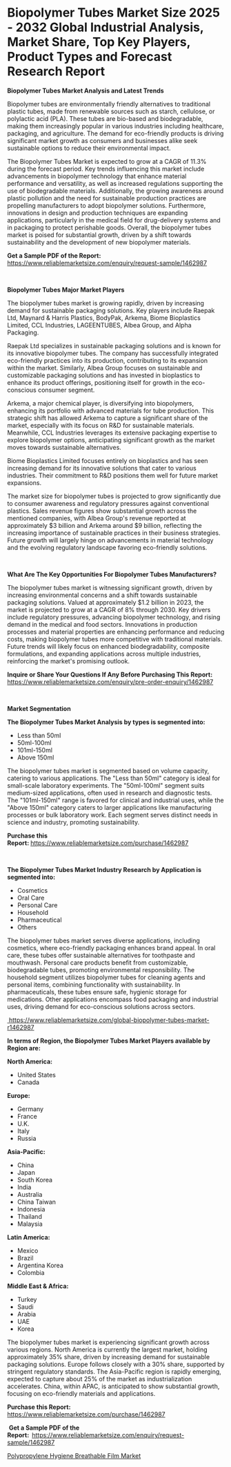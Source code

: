 <p><h1>Biopolymer Tubes Market Size 2025 - 2032 Global Industrial Analysis, Market Share, Top Key Players, Product Types and Forecast Research Report</h1></p><p><strong>Biopolymer Tubes Market Analysis and Latest Trends</strong></p>
<p><p>Biopolymer tubes are environmentally friendly alternatives to traditional plastic tubes, made from renewable sources such as starch, cellulose, or polylactic acid (PLA). These tubes are bio-based and biodegradable, making them increasingly popular in various industries including healthcare, packaging, and agriculture. The demand for eco-friendly products is driving significant market growth as consumers and businesses alike seek sustainable options to reduce their environmental impact.</p><p>The Biopolymer Tubes Market is expected to grow at a CAGR of 11.3% during the forecast period. Key trends influencing this market include advancements in biopolymer technology that enhance material performance and versatility, as well as increased regulations supporting the use of biodegradable materials. Additionally, the growing awareness around plastic pollution and the need for sustainable production practices are propelling manufacturers to adopt biopolymer solutions. Furthermore, innovations in design and production techniques are expanding applications, particularly in the medical field for drug-delivery systems and in packaging to protect perishable goods. Overall, the biopolymer tubes market is poised for substantial growth, driven by a shift towards sustainability and the development of new biopolymer materials.</p></p>
<p><strong>Get a Sample PDF of the Report:&nbsp;</strong> <a href="https://www.reliablemarketsize.com/enquiry/request-sample/1462987?utm_campaign=3112&utm_medium=2&utm_source=Github&utm_content=ia&utm_term=03042025&utm_id=biopolymer-tubes">https://www.reliablemarketsize.com/enquiry/request-sample/1462987</a></p>
<p>&nbsp;</p>
<p><strong>Biopolymer Tubes Major Market Players</strong></p>
<p><p>The biopolymer tubes market is growing rapidly, driven by increasing demand for sustainable packaging solutions. Key players include Raepak Ltd, Maynard & Harris Plastics, BodyPak, Arkema, Biome Bioplastics Limited, CCL Industries, LAGEENTUBES, Albea Group, and Alpha Packaging.</p><p>Raepak Ltd specializes in sustainable packaging solutions and is known for its innovative biopolymer tubes. The company has successfully integrated eco-friendly practices into its production, contributing to its expansion within the market. Similarly, Albea Group focuses on sustainable and customizable packaging solutions and has invested in bioplastics to enhance its product offerings, positioning itself for growth in the eco-conscious consumer segment.</p><p>Arkema, a major chemical player, is diversifying into biopolymers, enhancing its portfolio with advanced materials for tube production. This strategic shift has allowed Arkema to capture a significant share of the market, especially with its focus on R&D for sustainable materials. Meanwhile, CCL Industries leverages its extensive packaging expertise to explore biopolymer options, anticipating significant growth as the market moves towards sustainable alternatives.</p><p>Biome Bioplastics Limited focuses entirely on bioplastics and has seen increasing demand for its innovative solutions that cater to various industries. Their commitment to R&D positions them well for future market expansions.</p><p>The market size for biopolymer tubes is projected to grow significantly due to consumer awareness and regulatory pressures against conventional plastics. Sales revenue figures show substantial growth across the mentioned companies, with Albea Group's revenue reported at approximately $3 billion and Arkema around $9 billion, reflecting the increasing importance of sustainable practices in their business strategies. Future growth will largely hinge on advancements in material technology and the evolving regulatory landscape favoring eco-friendly solutions.</p></p>
<p>&nbsp;</p>
<p><strong>What Are The Key Opportunities For Biopolymer Tubes Manufacturers?</strong></p>
<p><p>The biopolymer tubes market is witnessing significant growth, driven by increasing environmental concerns and a shift towards sustainable packaging solutions. Valued at approximately $1.2 billion in 2023, the market is projected to grow at a CAGR of 8% through 2030. Key drivers include regulatory pressures, advancing biopolymer technology, and rising demand in the medical and food sectors. Innovations in production processes and material properties are enhancing performance and reducing costs, making biopolymer tubes more competitive with traditional materials. Future trends will likely focus on enhanced biodegradability, composite formulations, and expanding applications across multiple industries, reinforcing the market's promising outlook.</p></p>
<p><strong>Inquire or Share Your Questions If Any Before Purchasing This Report:</strong> <a href="https://www.reliablemarketsize.com/enquiry/pre-order-enquiry/1462987?utm_campaign=3112&utm_medium=2&utm_source=Github&utm_content=ia&utm_term=03042025&utm_id=biopolymer-tubes">https://www.reliablemarketsize.com/enquiry/pre-order-enquiry/1462987</a></p>
<p>&nbsp;</p>
<p><strong>Market Segmentation</strong></p>
<p><strong>The Biopolymer Tubes Market Analysis by types is segmented into:</strong></p>
<p><ul><li>Less than 50ml</li><li>50ml-100ml</li><li>101ml-150ml</li><li>Above 150ml</li></ul></p>
<p><p>The biopolymer tubes market is segmented based on volume capacity, catering to various applications. The "Less than 50ml" category is ideal for small-scale laboratory experiments. The "50ml-100ml" segment suits medium-sized applications, often used in research and diagnostic tests. The "101ml-150ml" range is favored for clinical and industrial uses, while the "Above 150ml" category caters to larger applications like manufacturing processes or bulk laboratory work. Each segment serves distinct needs in science and industry, promoting sustainability.</p></p>
<p><strong>Purchase this Report:&nbsp;</strong><a href="https://www.reliablemarketsize.com/purchase/1462987?utm_campaign=3112&utm_medium=2&utm_source=Github&utm_content=ia&utm_term=03042025&utm_id=biopolymer-tubes">https://www.reliablemarketsize.com/purchase/1462987</a></p>
<p>&nbsp;</p>
<p><strong>The Biopolymer Tubes Market Industry Research by Application is segmented into:</strong></p>
<p><ul><li>Cosmetics</li><li>Oral Care</li><li>Personal Care</li><li>Household</li><li>Pharmaceutical</li><li>Others</li></ul></p>
<p><p>The biopolymer tubes market serves diverse applications, including cosmetics, where eco-friendly packaging enhances brand appeal. In oral care, these tubes offer sustainable alternatives for toothpaste and mouthwash. Personal care products benefit from customizable, biodegradable tubes, promoting environmental responsibility. The household segment utilizes biopolymer tubes for cleaning agents and personal items, combining functionality with sustainability. In pharmaceuticals, these tubes ensure safe, hygienic storage for medications. Other applications encompass food packaging and industrial uses, driving demand for eco-conscious solutions across sectors.</p></p>
<p><a href="https://www.reliablemarketsize.com/global-biopolymer-tubes-market-r1462987?utm_campaign=3112&utm_medium=2&utm_source=Github&utm_content=ia&utm_term=03042025&utm_id=biopolymer-tubes">&nbsp;https://www.reliablemarketsize.com/global-biopolymer-tubes-market-r1462987</a></p>
<p><strong>In terms of Region, the Biopolymer Tubes Market Players available by Region are:</strong></p>
<p>
    <p> <strong> North America: </strong>
        <ul>
            <li>United States</li>
            <li>Canada</li>
        </ul>
        </p> 
    <p> <strong> Europe: </strong>
        <ul>
            <li>Germany</li>
            <li>France</li>
            <li>U.K.</li>
            <li>Italy</li>
            <li>Russia</li>
        </ul>
        </p> 
    <p> <strong> Asia-Pacific: </strong>
        <ul>
            <li>China</li>
            <li>Japan</li>
            <li>South Korea</li>
            <li>India</li>
            <li>Australia</li>
            <li>China Taiwan</li>
            <li>Indonesia</li>
            <li>Thailand</li>
            <li>Malaysia</li>
        </ul>
        </p> 
    <p> <strong> Latin America: </strong>
        <ul>
            <li>Mexico</li>
            <li>Brazil</li>
            <li>Argentina Korea</li>
            <li>Colombia</li>
        </ul>
        </p> 
    <p> <strong> Middle East & Africa: </strong>
        <ul>
            <li>Turkey</li>
            <li>Saudi</li>
            <li>Arabia</li>
            <li>UAE</li>
            <li>Korea</li>
        </ul>
    </p>
    </p>
<p><p>The biopolymer tubes market is experiencing significant growth across various regions. North America is currently the largest market, holding approximately 35% share, driven by increasing demand for sustainable packaging solutions. Europe follows closely with a 30% share, supported by stringent regulatory standards. The Asia-Pacific region is rapidly emerging, expected to capture about 25% of the market as industrialization accelerates. China, within APAC, is anticipated to show substantial growth, focusing on eco-friendly materials and applications.</p></p>
<p><strong>Purchase this Report: </strong><a href="https://www.reliablemarketsize.com/purchase/1462987?utm_campaign=3112&utm_medium=2&utm_source=Github&utm_content=ia&utm_term=03042025&utm_id=biopolymer-tubes">https://www.reliablemarketsize.com/purchase/1462987</a></p>
<p>&nbsp;<strong>Get a Sample PDF of the Report:&nbsp;&nbsp;</strong><a href="https://www.reliablemarketsize.com/enquiry/request-sample/1462987?utm_campaign=3112&utm_medium=2&utm_source=Github&utm_content=ia&utm_term=03042025&utm_id=biopolymer-tubes">https://www.reliablemarketsize.com/enquiry/request-sample/1462987</a></p>
<p><strong></strong></p>
<p><p><a href="https://github.com/awalinfucci/Market-Research-Report-List-1/blob/main/polypropylene-hygiene-breathable-film-market.md?utm_campaign=3112&utm_medium=2&utm_source=Github&utm_content=ia&utm_term=03042025&utm_id=biopolymer-tubes">Polypropylene Hygiene Breathable Film Market</a></p></p>